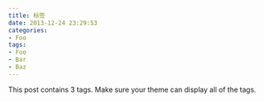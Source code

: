 ```yaml
---
title: 标签
date: 2013-12-24 23:29:53
categories:
- Foo
tags:
- Foo
- Bar
- Baz
---
```


This post contains 3 tags. Make sure your theme can display all of the tags.
